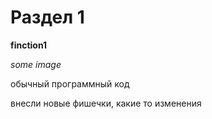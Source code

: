 # Раздел 1

**finction1**

*some image*

обычный программный код

внесли новые фишечки, какие то изменения
